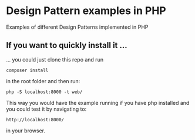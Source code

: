 # Design Pattern examples in PHP
Examples of different Design Patterns implemented in PHP

## If you want to quickly install it ...
... you could just clone this repo and run
```
composer install
```
in the root folder and then run:
```
php -S localhost:8000 -t web/
```

This way you would have the example running if you have php installed and you could test it by navigating to:
```
http://localhost:8000/
```
in your browser.

